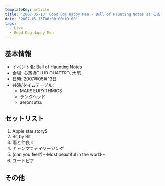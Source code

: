 ```yaml
---
templateKey: article
title: '2007-05-13: Good Dog Happy Men - Ball of Haunting Notes at 心斎橋CLUB QUATTRO'
date: '2007-05-13T00:00:00+09:00'
tags:
  - Live
  - Good Dog Happy Men
---
```

## 基本情報

* イベント名: Ball of Haunting Notes
* 会場: 心斎橋CLUB QUATTRO, 大阪
* 日時: 2007年05月13日
* 共演/タイムテーブル:
  * MARS EURYTHMICS
  * ランクヘッド
  * aeronautsu

## セットリスト

1. Apple star storyS
1. Bit by Bit
1. 雨と仲良く
1. キャンプファイヤーソング
1. (can you feel?)～Most beautiful in the world～<br>
1. ユートピア

## その他

